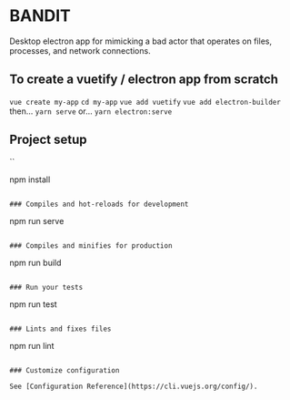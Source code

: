 # BANDIT

Desktop electron app for mimicking a bad actor that operates on files, processes, and network connections.

## To create a vuetify / electron app from scratch

`vue create my-app`
`cd my-app`
`vue add vuetify`
`vue add electron-builder`
then...
`yarn serve`
or...
`yarn electron:serve`

## Project setup

``

npm install

```

### Compiles and hot-reloads for development

```

npm run serve

```

### Compiles and minifies for production

```

npm run build

```

### Run your tests

```

npm run test

```

### Lints and fixes files

```

npm run lint

```

### Customize configuration

See [Configuration Reference](https://cli.vuejs.org/config/).
```

```

```
